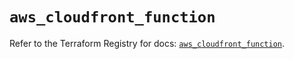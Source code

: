# `aws_cloudfront_function`

Refer to the Terraform Registry for docs: [`aws_cloudfront_function`](https://registry.terraform.io/providers/hashicorp/aws/5.90.0/docs/resources/cloudfront_function).

